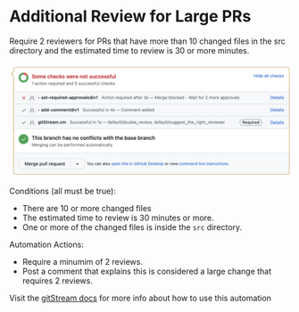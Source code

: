 # Additional Review for Large PRs
Require 2 reviewers for PRs that have more than 10 changed files in the src directory and the estimated time to review is 30 or more minutes.


![Additional Review for Large PRs](additional_review_for_large_pr.png)

Conditions (all must be true):
* There are 10 or more changed files
* The estimated time to review is 30 minutes or more.
* One or more of the changed files is inside the `src` directory.

Automation Actions:
* Require a minumim of 2 reviews.
* Post a comment that explains this is considered a large change that requires 2 reviews.

Visit the [gitStream docs](https://docs.gitstream.cm/) for more info about how to use this automation